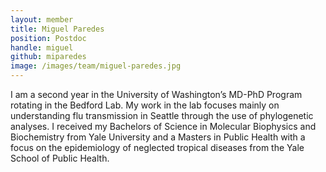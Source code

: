 ```yaml
---
layout: member
title: Miguel Paredes
position: Postdoc
handle: miguel
github: miparedes
image: /images/team/miguel-paredes.jpg
---
```


I am a second year in the University of Washington’s MD-PhD Program rotating in the Bedford Lab. My work in the lab focuses mainly on understanding flu transmission in Seattle through the use of phylogenetic analyses. I received my Bachelors of Science in Molecular Biophysics and Biochemistry from Yale University and a Masters in Public Health with a focus on the epidemiology of neglected tropical diseases from the Yale School of Public Health.
